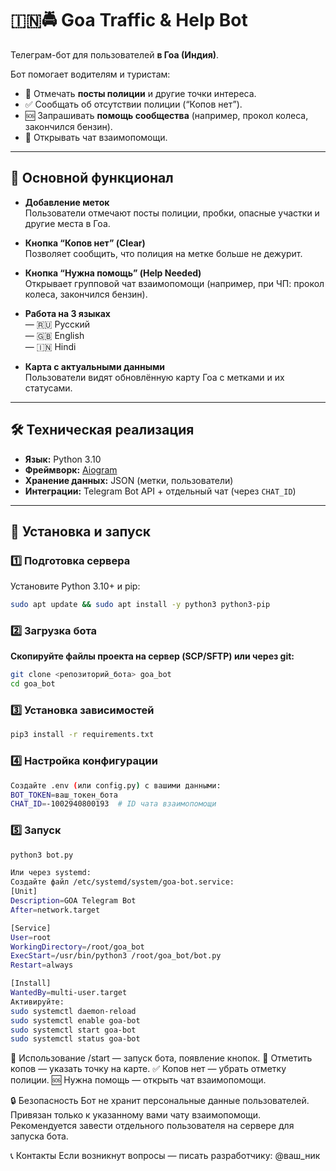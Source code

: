 # 🇮🇳🚔 Goa Traffic & Help Bot  

Телеграм-бот для пользователей **в Гоа (Индия)**.  

Бот помогает водителям и туристам:  
- 🚨 Отмечать **посты полиции** и другие точки интереса.  
- ✅ Сообщать об отсутствии полиции (“Копов нет”).  
- 🆘 Запрашивать **помощь сообщества** (например, прокол колеса, закончился бензин).  
- 💬 Открывать чат взаимопомощи.  

---

## 📌 Основной функционал  

- **Добавление меток**  
  Пользователи отмечают посты полиции, пробки, опасные участки и другие места в Гоа.  

- **Кнопка “Копов нет” (Clear)**  
  Позволяет сообщить, что полиция на метке больше не дежурит.  

- **Кнопка “Нужна помощь” (Help Needed)**  
  Открывает групповой чат взаимопомощи (например, при ЧП: прокол колеса, закончился бензин).  

- **Работа на 3 языках**  
  — 🇷🇺 Русский  
  — 🇬🇧 English  
  — 🇮🇳 Hindi  

- **Карта с актуальными данными**  
  Пользователи видят обновлённую карту Гоа с метками и их статусами.  

---

## 🛠️ Техническая реализация  

- **Язык:** Python 3.10  
- **Фреймворк:** [Aiogram](https://docs.aiogram.dev/)  
- **Хранение данных:** JSON (метки, пользователи)  
- **Интеграции:** Telegram Bot API + отдельный чат (через `CHAT_ID`)  

---

## 🚀 Установка и запуск  

### 1️⃣ Подготовка сервера  

Установите Python 3.10+ и pip:  

```bash
sudo apt update && sudo apt install -y python3 python3-pip
```
### 2️⃣ Загрузка бота
**Скопируйте файлы проекта на сервер (SCP/SFTP) или через git:**
```bash
git clone <репозиторий_бота> goa_bot
cd goa_bot
```
### 3️⃣ Установка зависимостей
```bash
pip3 install -r requirements.txt
```
### 4️⃣ Настройка конфигурации
```bash
Создайте .env (или config.py) с вашими данными:
BOT_TOKEN=ваш_токен_бота
CHAT_ID=-1002940800193  # ID чата взаимопомощи
```
### 5️⃣ Запуск
```bash
python3 bot.py
```
```bash
Или через systemd:
Создайте файл /etc/systemd/system/goa-bot.service:
[Unit]
Description=GOA Telegram Bot
After=network.target

[Service]
User=root
WorkingDirectory=/root/goa_bot
ExecStart=/usr/bin/python3 /root/goa_bot/bot.py
Restart=always

[Install]
WantedBy=multi-user.target
Активируйте:
sudo systemctl daemon-reload
sudo systemctl enable goa-bot
sudo systemctl start goa-bot
sudo systemctl status goa-bot
```
🧭 Использование
/start — запуск бота, появление кнопок.
🚨 Отметить копов — указать точку на карте.
✅ Копов нет — убрать отметку полиции.
🆘 Нужна помощь — открыть чат взаимопомощи.

🔒 Безопасность
Бот не хранит персональные данные пользователей.
Привязан только к указанному вами чату взаимопомощи.
Рекомендуется завести отдельного пользователя на сервере для запуска бота.

📞 Контакты
Если возникнут вопросы — писать разработчику:
@ваш_ник
